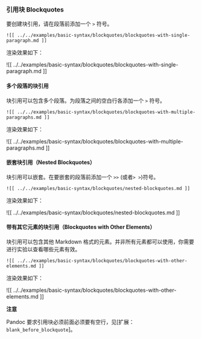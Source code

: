 ### 引用块 Blockquotes

要创建块引用，请在段落前添加一个 `>` 符号。

```
![[ ../../examples/basic-syntax/blockquotes/blockquotes-with-single-paragraph.md ]]
```

渲染效果如下：

![[ ../../examples/basic-syntax/blockquotes/blockquotes-with-single-paragraph.md ]]

#### 多个段落的块引用

块引用可以包含多个段落。为段落之间的空白行各添加一个 `>` 符号。

```
![[ ../../examples/basic-syntax/blockquotes/blockquotes-with-multiple-paragraphs.md ]]
```

渲染效果如下：

![[ ../../examples/basic-syntax/blockquotes/blockquotes-with-multiple-paragraphs.md ]]

#### 嵌套块引用（Nested Blockquotes）

块引用可以嵌套。在要嵌套的段落前添加一个 `>>` (或者`> >`)符号。

```
![[ ../../examples/basic-syntax/blockquotes/nested-blockquotes.md ]]
```

渲染效果如下：

![[ ../../examples/basic-syntax/blockquotes/nested-blockquotes.md ]]

#### 带有其它元素的块引用（Blockquotes with Other Elements）

块引用可以包含其他 Markdown 格式的元素。并非所有元素都可以使用，你需要进行实验以查看哪些元素有效。

```
![[ ../../examples/basic-syntax/blockquotes/blockquotes-with-other-elements.md ]]
```

渲染效果如下：

![[ ../../examples/basic-syntax/blockquotes/blockquotes-with-other-elements.md ]]

**注意** 

Pandoc 要求引用块必须前面必须要有空行，见[扩展： `blank_before_blockquote`]。